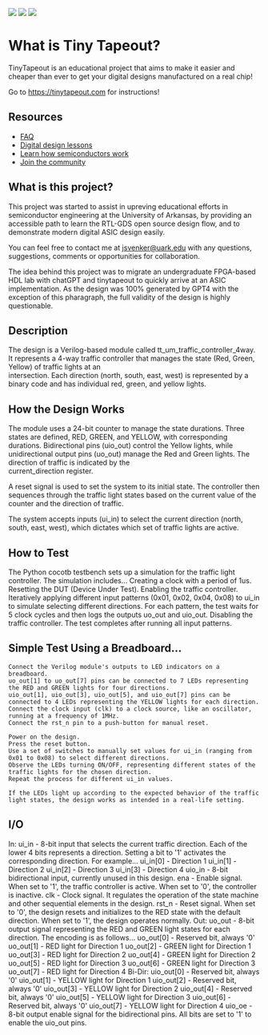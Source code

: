 ![](../../workflows/gds/badge.svg) ![](../../workflows/docs/badge.svg) ![](../../workflows/test/badge.svg)

# What is Tiny Tapeout?

TinyTapeout is an educational project that aims to make it easier and cheaper than ever to get your digital designs manufactured on a real chip!

Go to https://tinytapeout.com for instructions!

## Resources

- [FAQ](https://tinytapeout.com/faq/)
- [Digital design lessons](https://tinytapeout.com/digital_design/)
- [Learn how semiconductors work](https://tinytapeout.com/siliwiz/)
- [Join the community](https://discord.gg/rPK2nSjxy8)

## What is this project?
This project was started to assist in upreving educational efforts in semiconductor engineering at the University of Arkansas, by providing an accessible path to learn the RTL-GDS open source design flow, and to demonstrate modern digital ASIC design easily. 

You can feel free to contact me at jsvenker@uark.edu with any questions, suggestions, comments or opportunities for collaboration.

The idea behind this project was to migrate an undergraduate FPGA-based HDL lab with chatGPT and tinytapeout to quickly arrive at an ASIC implementation. As the design was 100% generated by GPT4 with the exception of this pharagraph, the full validity of the design is highly questionable. 

## Description
The design is a Verilog-based module called tt_um_traffic_controller_4way. It represents a 4-way traffic controller that manages the state (Red, Green, Yellow) of traffic lights at an   
intersection. Each direction (north, south, east, west) is represented by a binary code and has individual red, green, and yellow lights.


## How the Design Works
The module uses a 24-bit counter to manage the state durations. Three states are defined, RED, GREEN, and YELLOW, with corresponding durations.
Bidirectional pins (uio_out) control the Yellow lights, while unidirectional output pins (uo_out) manage the Red and Green lights. The direction of traffic is indicated by the   
current_direction register.

A reset signal is used to set the system to its initial state. The controller then sequences through the traffic light states based on the current value of the counter and the direction of 
traffic.

The system accepts inputs (ui_in) to select the current direction (north, south, east, west), which dictates which set of traffic lights are active.

## How to Test
The Python cocotb testbench sets up a simulation for the traffic light controller. The simulation includes...
    Creating a clock with a period of 1us.
    Resetting the DUT (Device Under Test).
    Enabling the traffic controller.
    Iteratively applying different input patterns (0x01, 0x02, 0x04, 0x08) to ui_in to simulate selecting different directions. For each pattern, the test waits for 5 clock cycles and then logs 
    the outputs uo_out and uio_out.
    Disabling the traffic controller.
    The test completes after running all input patterns.

  
  ## Simple Test Using a Breadboard...

    Connect the Verilog module's outputs to LED indicators on a breadboard.
    uo_out[1] to uo_out[7] pins can be connected to 7 LEDs representing the RED and GREEN lights for four directions.
    uio_out[1], uio_out[3], uio_out[5], and uio_out[7] pins can be connected to 4 LEDs representing the YELLOW lights for each direction.
    Connect the clock input (clk) to a clock source, like an oscillator, running at a frequency of 1MHz.
    Connect the rst_n pin to a push-button for manual reset.

    Power on the design.
    Press the reset button.
    Use a set of switches to manually set values for ui_in (ranging from 0x01 to 0x08) to select different directions.
    Observe the LEDs turning ON/OFF, representing different states of the traffic lights for the chosen direction.
    Repeat the process for different ui_in values.

    If the LEDs light up according to the expected behavior of the traffic light states, the design works as intended in a real-life setting.
    
  ## I/O
  In:
    ui_in - 8-bit input that selects the current traffic direction. Each of the lower 4 bits represents a direction. Setting a bit to '1' activates the corresponding direction. For example...
    ui_in[0] - Direction 1
    ui_in[1] - Direction 2
    ui_in[2] - Direction 3
    ui_in[3] - Direction 4
    uio_in - 8-bit bidirectional input, currently unused in this design.
    ena - Enable signal. When set to '1', the traffic controller is active. When set to '0', the controller is inactive.
    clk - Clock signal. It regulates the operation of the state machine and other sequential elements in the design.
    rst_n - Reset signal. When set to '0', the design resets and initializes to the RED state with the default direction. When set to '1', the design operates normally.
  Out:
    uo_out - 8-bit output signal representing the RED and GREEN light states for each direction. The encoding is as follows...
    uo_out[0] - Reserved bit, always '0'
    uo_out[1] - RED light for Direction 1
    uo_out[2] - GREEN light for Direction 1
    uo_out[3] - RED light for Direction 2
    uo_out[4] - GREEN light for Direction 2
    uo_out[5] - RED light for Direction 3
    uo_out[6] - GREEN light for Direction 3
    uo_out[7] - RED light for Direction 4
  Bi-Dir:
    uio_out[0] - Reserved bit, always '0'
    uio_out[1] - YELLOW light for Direction 1
    uio_out[2] - Reserved bit, always '0'
    uio_out[3] - YELLOW light for Direction 2
    uio_out[4] - Reserved bit, always '0'
    uio_out[5] - YELLOW light for Direction 3
    uio_out[6] - Reserved bit, always '0'
    uio_out[7] - YELLOW light for Direction 4
    uio_oe - 8-bit output enable signal for the bidirectional pins. All bits are set to '1' to enable the uio_out pins.

